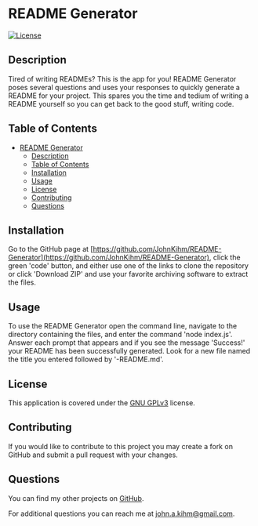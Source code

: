# README Generator

[![License](https://img.shields.io/badge/License-GNU_GPLv3-blue.svg)](https://choosealicense.com/licenses/gpl-3.0/)

## Description

Tired of writing READMEs? This is the app for you! README Generator poses several questions and uses your responses to quickly generate a README for your project. This spares you the time and tedium of writing a README yourself so you can get back to the good stuff, writing code.

## Table of Contents

- [README Generator](#readme-generator)
  - [Description](#description)
  - [Table of Contents](#table-of-contents)
  - [Installation](#installation)
  - [Usage](#usage)
  - [License](#license)
  - [Contributing](#contributing)
  - [Questions](#questions)

## Installation

Go to the GitHub page at [https://github.com/JohnKihm/README-Generator](https://github.com/JohnKihm/README-Generator), click the green 'code' button, and either use one of the links to clone the repository or click 'Download ZIP' and use your favorite archiving software to extract the files.

## Usage

To use the README Generator open the command line, navigate to the directory containing the files, and enter the command 'node index.js'. Answer each prompt that appears and if you see the message 'Success!' your README has been successfully generated. Look for a new file named the title you entered followed by '-README.md'.

## License

This application is covered under the [GNU GPLv3](https://choosealicense.com/licenses/gpl-3.0/) license.

## Contributing

If you would like to contribute to this project you may create a fork on GitHub and submit a pull request with your changes.


## Questions

You can find my other projects on [GitHub](https://github.com/JohnKihm).

For additional questions you can reach me at [john.a.kihm@gmail.com](mailto:john.a.kihm@gmail.com).
